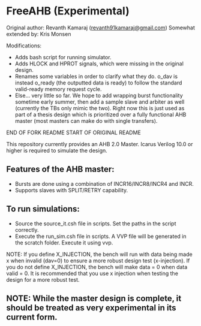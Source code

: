 # FreeAHB (Experimental)
Original author: Revanth Kamaraj (revanth91kamaraj@gmail.com)
Somewhat extended by: Kris Monsen

Modifications:
- Adds bash script for running simulator.
- Adds HLOCK and HPROT signals, which were missing in the original design.
- Renames some variables in order to clarify what they do. o_dav is instead o_ready (the outputted data is ready) to follow the standard valid-ready memory request cycle.
- Else... very little so far. We hope to add wrapping burst functionality sometime early summer, then add a sample slave and arbiter as well (currently the TBs only mimic the two). Right now this is just used as part of a thesis design which is prioritized over a fully functional AHB master (most masters can make do with single transfers). 


END OF FORK README
START OF ORIGINAL README

This repository currently provides an AHB 2.0 Master.
Icarus Verilog 10.0 or higher is required to simulate the design.


## Features of the AHB master:

- Bursts are done using a combination of INCR16/INCR8/INCR4 and INCR.
- Supports slaves with SPLIT/RETRY capability.

## To run simulations:

- Source the source\_it.csh file in scripts. Set the paths in the script correctly.
- Execute the run\_sim.csh file in scripts. A VVP file will be generated in the scratch folder. Execute it using vvp.

NOTE: If you define X\_INJECTION, the bench will run with data being made x when invalid (dav=0) to ensure 
a more robust design test (x-injection). If you do not define X\_INJECTION, the bench will make data = 0 
when data valid = 0. It is recommended that you use x injection when testing the design for a more robust
test.

## NOTE: While the master design is complete, it should be treated as very experimental in its current form.
